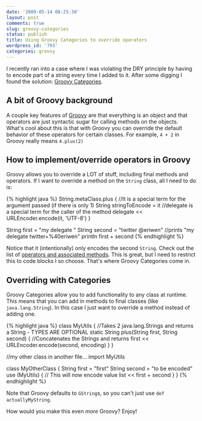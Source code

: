 ```yaml
---
date: '2009-05-14 08:25:38'
layout: post
comments: true
slug: groovy-categories
status: publish
title: Using Groovy Categories to override operators
wordpress_id: '793'
categories: groovy
---
```


I recently ran into a case where I was violating the DRY principle by having to encode part of a string every time I added to it. After some digging I found the solution: [Groovy Categories](http://docs.codehaus.org/display/GROOVY/Groovy+Categories).

## A bit of Groovy background

A couple key features of [Groovy](http://groovy.codehaus.org/) are that everything is an object and that operators are just syntactic sugar for calling methods on the objects. What's cool about this is that with Groovy you can override the default behavior of these operators for certain classes. For example, `4 + 2` in Groovy really means `4.plus(2)`

## How to implement/override operators in Groovy

Groovy allows you to override a LOT of stuff, including final methods and operators. If I want to override a method on the `String` class, all I need to do is:

{% highlight java %}
String.metaClass.plus {
    //It is a special term for the argument passed (if there is only 1)
    String stringToEncode = it
    //delegate is a special term for the caller of the method
    delegate << URLEncoder.encode(it, 'UTF-8')
}

String first = "my delegate "
String second = "twitter @eriwen"
//prints "my delegate twitter+%40eriwen"
println first + second
{% endhighlight %}

Notice that it (intentionally) only encodes the second `String`. Check out the list of [operators and associated methods](http://groovy.codehaus.org/Operator+Overloading). This is great, but I need to restrict this to code blocks I so choose. That's where Groovy Categories come in.

## Overriding with Categories

Groovy Categories allow you to add functionality to any class at runtime. This means that you can add in methods to final classes (like `java.lang.String`). In this case I just want to override a method instead of adding one.

{% highlight java %}
class MyUtils {
  //Takes 2 java.lang.Strings and returns a String - TYPES ARE OPTIONAL
  static String plus(String first, String second) {
    //Concatenates the Strings and returns
    first << URLEncoder.encode(second, encoding)
  }
}

//my other class in another file...
import MyUtils

class MyOtherClass {
  String first = "first"
  String second = "to be encoded"
  use (MyUtils) {
    // This will now encode value
    list << first + second
  }
}
{% endhighlight %}

Note that Groovy defaults to `GString`s, so you can't just use `def actuallyMyString`. 

How would you make this even _more_ Groovy? Enjoy!
